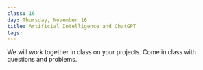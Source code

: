```yaml
---
class: 16
day: Thursday, November 16
title: Artificial Intelligence and ChatGPT
tags: 
---
```


We will work together in class on your projects. Come in class with questions and problems.
